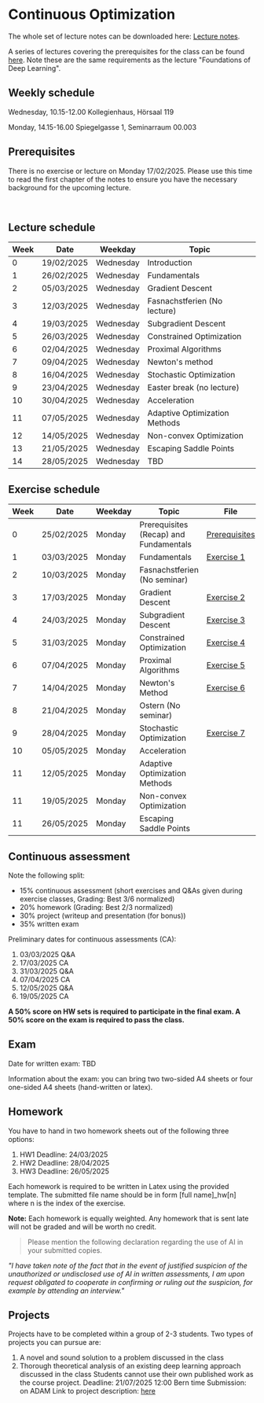 # Continuous Optimization

The whole set of lecture notes can be downloaded here: [Lecture notes](notes/lecture_notes.pdf).

A series of lectures covering the prerequisites for the class can be found [here](https://www.youtube.com/watch?v=Cz1sCRX5tek&list=PLvs1S8_6mIiW4ZXRHlHlLDPACSmdUPnZ9). Note these are the same requirements as the lecture "Foundations of Deep Learning".

## Weekly schedule
Wednesday, 10.15-12.00
Kollegienhaus, Hörsaal 119

Monday, 14.15-16.00
Spiegelgasse 1, Seminarraum 00.003

## Prerequisites
There is no exercise or lecture on Monday 17/02/2025. Please use this time to read the first chapter of the notes to ensure you have the necessary background for the upcoming lecture.



&nbsp;

## Lecture schedule

| Week | Date       | Weekday   | Topic                      |
|------|------------|-----------|----------------------------|
| 0    | 19/02/2025 | Wednesday | Introduction               |
| 1    | 26/02/2025 | Wednesday | Fundamentals               |
| 2    | 05/03/2025 | Wednesday | Gradient Descent        |
| 3    | 12/03/2025 | Wednesday | Fasnachstferien (No lecture) |
| 4    | 19/03/2025 | Wednesday | Subgradient Descent   |
| 5    | 26/03/2025 | Wednesday | Constrained Optimization        |
| 6    | 02/04/2025 | Wednesday | Proximal Algorithms            |
| 7    | 09/04/2025 | Wednesday | Newton's method    |
| 8    | 16/04/2025 | Wednesday | Stochastic Optimization               |
| 9    | 23/04/2025 | Wednesday | Easter break (no lecture)    |
| 10   | 30/04/2025 | Wednesday | Acceleration     |
| 11   | 07/05/2025 | Wednesday | Adaptive Optimization Methods              |
| 12   | 14/05/2025 | Wednesday | Non-convex Optimization              |
| 13   | 21/05/2025 | Wednesday | Escaping Saddle Points             |
| 14   | 28/05/2025 | Wednesday |  TBD      |

       

## Exercise schedule

| Week     | Date       | Weekday | Topic                                            | File                                                   |
|----------|------------|---------|--------------------------------------------------|--------------------------------------------------------|
|0| 25/02/2025|Monday| Prerequisites (Recap) and Fundamentals| [Prerequisites](https://github.com/alucchi/Continuous_Optimization/blob/main/Exercises/Essential%20Prerequisites%20Review.pdf) |
|1| 03/03/2025| Monday| Fundamentals|[Exercise 1](Exercises/Exercise_1.pdf) | 
|2| 10/03/2025| Monday| Fasnachstferien (No seminar)| | 
|3| 17/03/2025| Monday| Gradient Descent | [Exercise 2](Exercises/Exercise_2.pdf) | 
|4| 24/03/2025| Monday| Subgradient Descent| [Exercise 3](Exercises/Exercise_3_Subgradient_Method.pdf) | 
|5| 31/03/2025| Monday| Constrained Optimization| [Exercise 4](Exercises/Exercise_4_Constrained_Optimization.pdf)|
|6| 07/04/2025| Monday| Proximal Algorithms| [Exercise 5](Exercises/Exercise5_Proximal_Gradient_Descent.pdf)| 
|7| 14/04/2025| Monday| Newton's Method|  [Exercise 6](Exercises/Exercise6_Newton_method.pdf)| 
|8| 21/04/2025| Monday| Ostern (No seminar)| | 
|9| 28/04/2025| Monday| Stochastic Optimization|[Exercise 7](Exercises/Exercise7_Stochastic_Optimization.pdf) | 
|10| 05/05/2025| Monday| Acceleration| |
|11| 12/05/2025| Monday| Adaptive Optimization Methods| | 
|11| 19/05/2025| Monday| Non-convex Optimization| | 
|11| 26/05/2025| Monday| Escaping Saddle Points | | 
       

## Continuous assessment

Note the following split:
- 15% continuous assessment (short exercises and Q&As given during exercise classes, Grading: Best 3/6 normalized)
- 20% homework (Grading: Best 2/3 normalized)
- 30% project (writeup and presentation (for bonus))
- 35% written exam

Preliminary dates for continuous assessments (CA): 
1. 03/03/2025 Q&A 
2. 17/03/2025 CA
3. 31/03/2025 Q&A
4. 07/04/2025 CA
5. 12/05/2025 Q&A
6. 19/05/2025 CA


**A 50% score on HW sets is required to participate in the final exam. A 50% score on the exam is required to pass the class.**

## Exam
Date for written exam: TBD

Information about the exam: you can bring two two-sided A4 sheets or four one-sided A4 sheets (hand-written or latex).

## Homework
You have to hand in two homework sheets out of the following three options:

1. HW1 Deadline: 24/03/2025
2. HW2 Deadline: 28/04/2025
3. HW3 Deadline: 26/05/2025

Each homework is required to be written in Latex using the provided template. The submitted file name should be in form [full name]_hw[n] where n is the index of the exercise.

**Note:** Each homework is equally weighted. Any homework that is sent late will not be graded and will be worth no credit. 

> Please mention the following declaration regarding the use of AI in your submitted copies.

*"I have taken note of the fact that in the event of justified suspicion of the unauthorized or undisclosed use of AI in written assessments, I am upon request obligated to cooperate in confirming or ruling out the suspicion, for example by attending an interview."*

## Projects
Projects have to be completed within a group of 2-3 students. Two types of projects you can pursue are:
1) A novel and sound solution to a problem discussed in the class
2) Thorough theoretical analysis of an existing deep learning approach discussed in the class
Students cannot use their own published work as the course project.
Deadline: 21/07/2025 12:00 Bern time
Submission: on ADAM
Link to project description: [here](Projects/Continuous_Optimization_2025_Projects.pdf)



